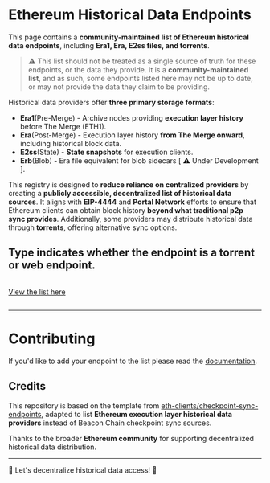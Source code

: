 # Ethereum Historical Data Endpoints

This page contains a **community-maintained list of Ethereum historical data endpoints**, including **Era1, Era, E2ss files, and torrents**.

> ⚠️ This list should not be treated as a single source of truth for these endpoints, or the data they provide. It is a **community-maintained list**, and as such, some endpoints listed here may not be up to date, or may not provide the data they claim to be providing.

Historical data providers offer **three primary storage formats**:
- **Era1**(Pre-Merge) - Archive nodes providing **execution layer history** before The Merge (ETH1).
- **Era**(Post-Merge) - Execution layer history **from The Merge onward**, including historical block data.
- **E2ss**(State) - **State snapshots** for execution clients.
- **Erb**(Blob) - Era file equivalent for blob sidecars [ ⚠️ Under Development ].

This registry is designed to **reduce reliance on centralized providers** by creating a **publicly accessible, decentralized list of historical data sources**. It aligns with **EIP-4444** and **Portal Network** efforts to ensure that Ethereum clients can obtain block history **beyond what traditional p2p sync provides**.
Additionally, some providers may distribute historical data through **torrents**, offering alternative sync options.

**Type** indicates whether the endpoint is a **torrent** or **web** endpoint.
-----
<p align="center" style="display: inline-block"> 
  <a target=”_blank” href="https://eth-clients.github.io/history-endpoints">View the list here </a>
</p>

-----

# Contributing

If you'd like to add your endpoint to the list please read the [documentation](./CONTRIBUTING.md).

## Credits

This repository is based on the template from [eth-clients/checkpoint-sync-endpoints](https://github.com/eth-clients/checkpoint-sync-endpoints), adapted to list **Ethereum execution layer historical data providers** instead of Beacon Chain checkpoint sync sources.  

Thanks to the broader **Ethereum community** for supporting decentralized historical data distribution.

---

🚀 Let's decentralize historical data access! 🚀
